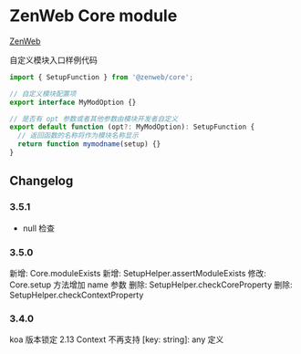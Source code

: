 # ZenWeb Core module

[ZenWeb](https://www.npmjs.com/package/zenweb)

自定义模块入口样例代码

```typescript
import { SetupFunction } from '@zenweb/core';

// 自定义模块配置项
export interface MyModOption {}

// 是否有 opt 参数或者其他参数由模块开发者自定义
export default function (opt?: MyModOption): SetupFunction {
  // 返回函数的名称将作为模块名称显示
  return function mymodname(setup) {}
}
```

## Changelog

### 3.5.1
- null 检查

### 3.5.0
新增: Core.moduleExists
新增: SetupHelper.assertModuleExists
修改: Core.setup 方法增加 name 参数
删除: SetupHelper.checkCoreProperty
删除: SetupHelper.checkContextProperty

### 3.4.0
koa 版本锁定 2.13
Context 不再支持 [key: string]: any 定义
